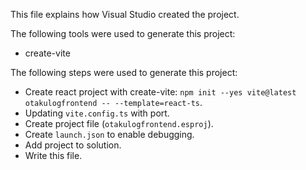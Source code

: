 This file explains how Visual Studio created the project.

The following tools were used to generate this project:
- create-vite

The following steps were used to generate this project:
- Create react project with create-vite: `npm init --yes vite@latest otakulogfrontend -- --template=react-ts`.
- Updating `vite.config.ts` with port.
- Create project file (`otakulogfrontend.esproj`).
- Create `launch.json` to enable debugging.
- Add project to solution.
- Write this file.
